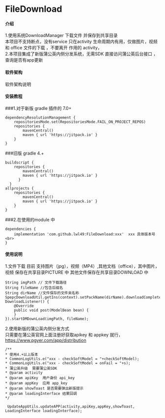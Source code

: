 # FileDownload

#### 介绍
1.使用系统DownloadManager 下载文件 并保存到共享目录<br>  本项目不支持断点，没有service 只在activity 生命周期内有用，仅做图片，视频 和 office 文件的下载 ，不要离开 作用的 activity，<br>
2.本项目集成了新版蒲公英内侧分发系统，无需SDK  直接访问蒲公英后台接口 ，查询是否有app更新<br>

#### 软件架构
软件架构说明


#### 安装教程

###1.对于新版 gradle 插件的 7.0+<br>
	
	dependencyResolutionManagement {
		repositoriesMode.set(RepositoriesMode.FAIL_ON_PROJECT_REPOS)
		repositories {
			mavenCentral()
			maven { url 'https://jitpack.io' }
		}
	}
 
###旧版 gradle 4.+<br>
	
	buildscript {
		repositories {
	   	 	mavenCentral()
	  	  	maven { url 'https://jitpack.io' }
	      }
      }
	allprojects {
		repositories {
			mavenCentral()
			maven { url 'https://jitpack.io' } 
		}
	}

###2.在使用的module 中<br>

	dependencies {
		implementation 'com.github.lwl49:FileDownload:xxx'  xxx 具体版本号<br>
	}

#### 使用说明
1.文件下载 目前 支持图片（jpg），视频（MP4）,其他文档（office），其中图片，视频 保存在共享目录PICTURE 中  其他文件保存在共享目录DOWNLOAD 中<br>

	String imgPath // 文件下载路径
	String fileName //包含后缀名
	String dirName //文件保存的文件夹名称
	SpepcDownloadUtil.getIns(context).setPackName(dirName).downloadComplete(new DownloadListener() {
		@Override
		public void post(ModelBean bean) {
		}
	}).startDMDownLoad(imgPath, fileName);
	

2.使用新版的蒲公英内侧分发方式<br>
只需要在蒲公英官网上面注册好获取apikey 和 appkey 就行，https://www.pgyer.com/app/distribution<br>

	/**
	* 使用4.+以上版本
	* CommonLogUtils.e("xxx - checkSoftModel = "+checkSoftModel);
	* CommonLogUtils.e("xxx - checkSoftModel = onFail = "+s);
	* 蒲公英升级  需要蒲公英SDK
	* @param activity
	* @param apiKey  用户身份 api_key
	* @param appKey  应用 app_key
	* @param showToast 是否需要弹出新版提示
 	* @param loadingInterface 结果回调
	*/
	
	 UpdateAppUtils.updateAPP(activity,apiKey,appKey,showToast, LoadingInterface loadingInterface);




